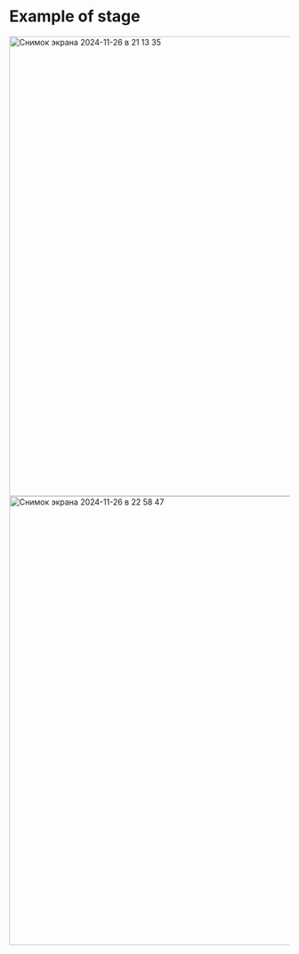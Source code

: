 # Example of stage
<img width="825" alt="Снимок экрана 2024-11-26 в 21 13 35" src="https://github.com/user-attachments/assets/f96d0f9a-a353-4c75-a9d8-1d941fe8d312">
<img width="806" alt="Снимок экрана 2024-11-26 в 22 58 47" src="https://github.com/user-attachments/assets/8a9ae8a6-cee4-47a8-9a95-718677cf1e4a">
